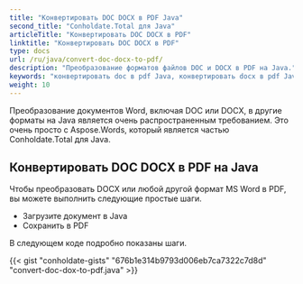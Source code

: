 ```yaml
---
title: "Конвертировать DOC DOCX в PDF Java"
second_title: "Conholdate.Total для Java"
articleTitle: "Конвертировать DOC DOCX в PDF"
linktitle: "Конвертировать DOC DOCX в PDF"
type: docs
url: /ru/java/convert-doc-docx-to-pdf/
description: "Преобразование форматов файлов DOC и DOCX в PDF на Java."
keywords: "конвертировать doc в pdf Java, конвертировать docx в pdf Java, Java конвертировать doc docx, doc в pdf Java, docx в pdf Java"
weight: 10
---
```


Преобразование документов Word, включая DOC или DOCX, в другие форматы на Java является очень распространенным требованием. Это очень просто с Aspose.Words, который является частью Conholdate.Total для Java.

## **Конвертировать DOC DOCX в PDF на Java**
Чтобы преобразовать DOCX или любой другой формат MS Word в PDF, вы можете выполнить следующие простые шаги.

- Загрузите документ в Java
- Сохранить в PDF

В следующем коде подробно показаны шаги.

{{< gist "conholdate-gists" "676b1e314b9793d006eb7ca7322c7d8d" "convert-doc-dox-to-pdf.java" >}}
